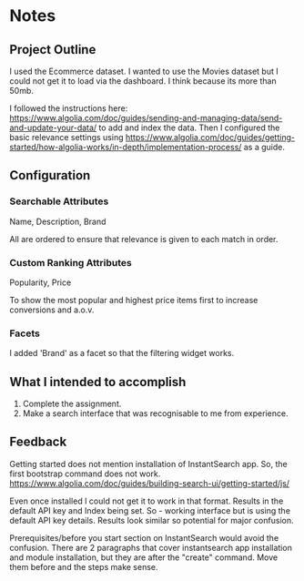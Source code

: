 # Notes
  
## Project Outline
I used the Ecommerce dataset. I wanted to use the Movies dataset but I could not get it to load via the dashboard. I think because its more than 50mb.
  
I followed the instructions here: https://www.algolia.com/doc/guides/sending-and-managing-data/send-and-update-your-data/ to add and index the data.
Then I configured the basic relevance settings using https://www.algolia.com/doc/guides/getting-started/how-algolia-works/in-depth/implementation-process/ as a guide.

## Configuration

### Searchable Attributes
  Name, Description, Brand
  
  All are ordered to ensure that relevance is given to each match in order.
  
### Custom Ranking Attributes

  Popularity, Price
  
  To show the most popular and highest price items first to increase conversions and a.o.v.
   
  
### Facets  
I added 'Brand' as a facet so that the filtering widget works.


## What I intended to accomplish
1. Complete the assignment.
2. Make a search interface that was recognisable to me from experience.
  
## Feedback
Getting started does not mention installation of InstantSearch app. So, the first bootstrap command does not work.   
https://www.algolia.com/doc/guides/building-search-ui/getting-started/js/

Even once installed I could not get it to work in that format. Results in the default API key and Index being set.
So - working interface but is using the default API key details. Results look similar so potential for major confusion.

Prerequisites/before you start section on InstantSearch would avoid the confusion.
There are 2 paragraphs that cover instantsearch app installation and module installation, but they are after the "create" command. Move them before and the steps make sense.
